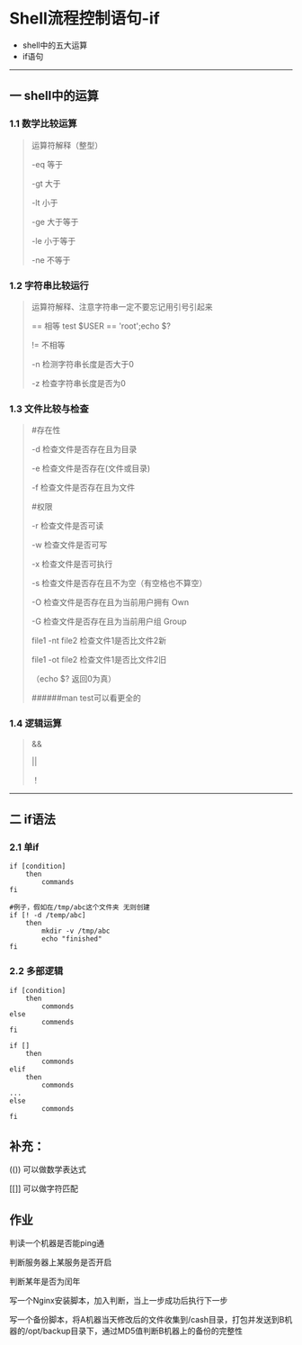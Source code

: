 # Shell流程控制语句-if

* shell中的五大运算
* if语句

---

## 一 shell中的运算

### 1.1 数学比较运算

> 运算符解释（整型）
>
> -eq	等于
>
> -gt	大于
>
> -lt	小于
>
> -ge	大于等于
>
> -le	小于等于
>
> -ne	不等于

### 1.2 字符串比较运行

> 运算符解释、注意字符串一定不要忘记用引号引起来
>
> ==	相等		test \$USER == 'root';echo \$?
>
> !=	不相等
>
> -n 	检测字符串长度是否大于0
>
> -z	检查字符串长度是否为0

### 1.3 文件比较与检查

> #存在性
>
> -d	检查文件是否存在且为目录
>
> -e	检查文件是否存在(文件或目录)
>
> -f	检查文件是否存在且为文件
>
> #权限
>
> -r	检查文件是否可读
>
> -w	检查文件是否可写
>
> -x	检查文件是否可执行
>
> -s	检查文件是否存在且不为空（有空格也不算空）
>
> -O	检查文件是否存在且为当前用户拥有 Own
>
> -G	检查文件是否存在且为当前用户组	Group
>
> file1 -nt file2	检查文件1是否比文件2新
>
> file1 -ot file2	检查文件1是否比文件2旧
>
> （echo $? 	返回0为真）
>
> ######man test可以看更全的

### 1.4 逻辑运算

> &&
>
> ||
>
> ！

---

## 二 if语法

### 2.1 单if

```shell
if [condition]
	then
		commands
fi
```

```shell
#例子，假如在/tmp/abc这个文件夹 无则创建
if [! -d /temp/abc]
	then
		mkdir -v /tmp/abc
		echo "finished"
fi
```

### 2.2 多部逻辑

```shell
if [condition]
	then
		commonds
else
		commends
fi		
```

```shell
if []
	then
		commonds
elif
	then 
		commonds
...
else
		commonds
fi
```

## 补充：

(())	可以做数学表达式

[[]]	可以做字符匹配



## 作业

判读一个机器是否能ping通

判断服务器上某服务是否开启

判断某年是否为闰年

写一个Nginx安装脚本，加入判断，当上一步成功后执行下一步

写一个备份脚本，将A机器当天修改后的文件收集到/cash目录，打包并发送到B机器的/opt/backup目录下，通过MD5值判断B机器上的备份的完整性